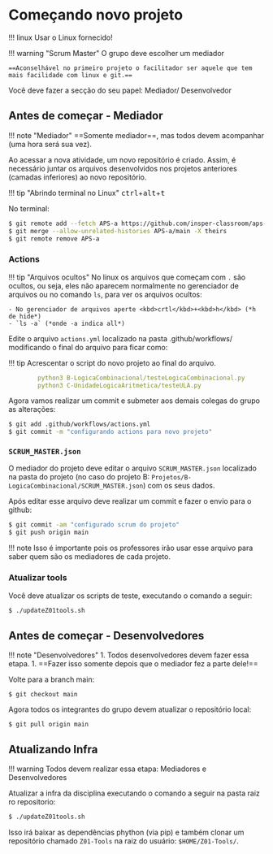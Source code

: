 # Começando novo projeto

!!! linux
    Usar o Linux fornecido!

!!! warning "Scrum Master"
    O grupo deve escolher um mediador
    
    ==Aconselhável no primeiro projeto o facilitador ser aquele que tem mais facilidade com linux e git.==

Você deve fazer a secção do seu papel: Mediador/ Desenvolvedor

## Antes de começar - Mediador

!!! note "Mediador"
    ==Somente mediador==, mas todos devem acompanhar (uma hora será sua vez).

Ao acessar a nova atividade, um novo repositório é criado. Assim, é necessário juntar os arquivos desenvolvidos nos projetos anteriores (camadas inferiores) ao novo repositório.


!!! tip "Abrindo terminal no Linux"
    <kbd>ctrl</kbd>+<kbd>alt</kbd>+<kbd>t</kbd>

No terminal:

``` bash
$ git remote add --fetch APS-a https://github.com/insper-classroom/aps-<projeto anterior>-<nome do grupo>
$ git merge --allow-unrelated-histories APS-a/main -X theirs
$ git remote remove APS-a
```


<!--
Antes de começar será necessário atualizar o ==repositório de vocês== com os novos arquivos no repositório oficial da disciplina, e também configurar o Travis para executar os testes nesse novo projeto. 


### upstream

!!! tip "Abrindo terminal no Linux"
    <kbd>ctrl</kbd>+<kbd>alt</kbd>+<kbd>t</kbd>

No terminal:

1. Referenciando repositório original da disciplina

``` bash
$ git remote add upstream https://github.com/insper/Z01.1
```

2. Atualizando repositório do grupo com alterações feitas no repositório da disciplina:

``` bash
$ git fetch upstream
$ git checkout main
$ git merge upstream/main
```

Feito isso deve ter aparecido uma nova pasta dentro do repositório de vocês: `B-LogicaCombinacional/`.
-->

<!--
### travis

!!! tip "Arquivos ocultos"
    No linux os arquivos que começam com `.` são ocultos, ou seja, eles não
    aparecem normalmente no gerenciador de arquivos ou no comando `ls`, para ver os arquivos ocultos:
    
    - No gerenciador de arquivos aperte <kbd>crtl</kbd>+<kbd>h</kbd> (*h de hide*)
    - `ls -a` (*onde -a indica all*)

Edite o arquivo `.travis.yml` localizado na raiz do repositório modificando o final do arquivo para ficar como:

``` yml
script:
   - python3 A-AmbienteDesenvolvimento/testeAmbienteDesenvolvimento.py
   - python3 B-LogicaCombinacional/testeLogicaCombinacional.py 
```

Agora vamos realizar um commit e submeter aos demais colegas do grupo as alterações:

```bash
$ git add .travis.yml
$ git commit -m "configurando travis para novo projeto"
```
-->

### Actions

!!! tip "Arquivos ocultos"
    No linux os arquivos que começam com `.` são ocultos, ou seja, eles não
    aparecem normalmente no gerenciador de arquivos ou no comando `ls`, para ver os arquivos ocultos:
    
    - No gerenciador de arquivos aperte <kbd>crtl</kbd>+<kbd>h</kbd> (*h de hide*)
    - `ls -a` (*onde -a indica all*)

Edite o arquivo `actions.yml` localizado na pasta .github/workflows/ modificando o final do arquivo para ficar como:

!!! tip 
    Acrescentar o script do novo projeto ao final do arquivo.
    
``` yml
        python3 B-LogicaCombinacional/testeLogicaCombinacional.py
        python3 C-UnidadeLogicaAritmetica/testeULA.py
```

Agora vamos realizar um commit e submeter aos demais colegas do grupo as alterações:

```bash
$ git add .github/workflows/actions.yml
$ git commit -m "configurando actions para novo projeto"
```

### `SCRUM_MASTER.json`

O mediador do projeto deve editar o arquivo `SCRUM_MASTER.json` localizado na pasta do projeto (no caso do projeto B: `Projetos/B-LogicaCombinacional/SCRUM_MASTER.json`) com os seus dados.

Após editar esse arquivo deve realizar um commit e fazer o envio para o github:

```bash
$ git commit -am "configurado scrum do projeto"
$ git push origin main
```

!!! note
    Isso é importante pois os professores irão usar esse arquivo para saber quem são os mediadores de cada projeto.

### Atualizar tools

Você deve atualizar os scripts de teste, executando o comando a seguir:

```bash
$ ./updateZ01tools.sh
```

## Antes de começar - Desenvolvedores

!!! note "Desenvolvedores"
    1. Todos desenvolvedores devem fazer essa etapa.
    1. ==Fazer isso somente depois que o mediador fez a parte dele!==

Volte para a branch main:

```
$ git checkout main
```

Agora todos os integrantes do grupo devem atualizar o repositório local:

```
$ git pull origin main
```

## Atualizando Infra

!!! warning
    Todos devem realizar essa etapa: Mediadores e Desenvolvedores

Atualizar a infra da disciplina executando o comando a seguir na pasta raiz ro repositorio:

```bash
$ ./updateZ01tools.sh
```

Isso irá baixar as dependências phython (via pip) e também clonar um repositório chamado `Z01-Tools` na raiz do usuário: `$HOME/Z01-Tools/`.
